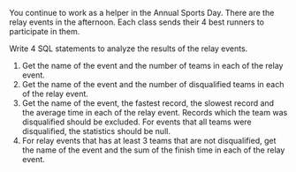 You continue to work as a helper in the Annual Sports Day. There are the relay events in the afternoon. Each class sends their 4 best runners to participate in them.

Write 4 SQL statements to analyze the results of the relay events.

1. Get the name of the event and the number of teams in each of the relay event.
2. Get the name of the event and the number of disqualified teams in each of the relay event.
3. Get the name of the event, the fastest record, the slowest record and the average time in each of the relay event. Records which the team was disqualified should be excluded. For events that all teams were disqualified, the statistics should be null.
4. For relay events that has at least 3 teams that are not disqualified, get the name of the event and the sum of the finish time in each of the relay event.

